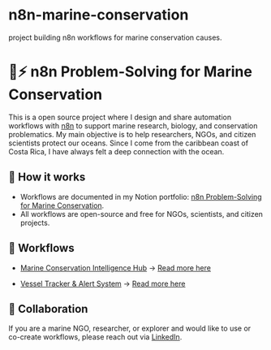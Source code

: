 # n8n-marine-conservation
project building n8n workflows for marine conservation causes.

# 🌊⚡ n8n Problem-Solving for Marine Conservation

This is a open source project where I design and share automation workflows with [n8n](https://n8n.io) to support marine research, biology, and conservation problematics. My main objective is to help researchers, NGOs, and citizen scientists protect our oceans. Since I come from the caribbean coast of Costa Rica, I have always felt a deep connection with the ocean. 

## 📌 How it works

- Workflows are documented in my Notion portfolio: [n8n Problem-Solving for Marine Conservation](https://pointed-humor-a2b.notion.site/n8n-Problem-Solving-for-Marine-Conservation-256dbac1bda680e58482dda66725f87a).
- All workflows are open-source and free for NGOs, scientists, and citizen projects.

## 🚀 Workflows

- [Marine Conservation Intelligence Hub](https://github.com/joaogcoward/n8n-marine-conservation/blob/main/workflows/Marine%20Conservation%20Intelligence%20Hub.json) → [Read more here](https://github.com/joaogcoward/n8n-marine-conservation/blob/328166d3bb8492dd982edc3ed238a8c8c0f2bdd7/workflows/%20Marine%20Conservation%20Intelligence%20Hub.md)
  
- [Vessel Tracker & Alert System](https://github.com/joaogcoward/n8n-marine-conservation/blob/50aff3ce03e707742fc8ba5b806b4efdaa7b4641/workflows/Vessel%20Tracker%20%26%20Alert%20System.json) → [Read more here](https://github.com/joaogcoward/n8n-marine-conservation/blob/328166d3bb8492dd982edc3ed238a8c8c0f2bdd7/workflows/Vessel%20Tracker%20%26%20Alert%20System.md)



## 🤝 Collaboration
If you are a marine NGO, researcher, or explorer and would like to use or co-create workflows, please reach out via [LinkedIn](https://www.linkedin.com/in/joaogudicow/).
